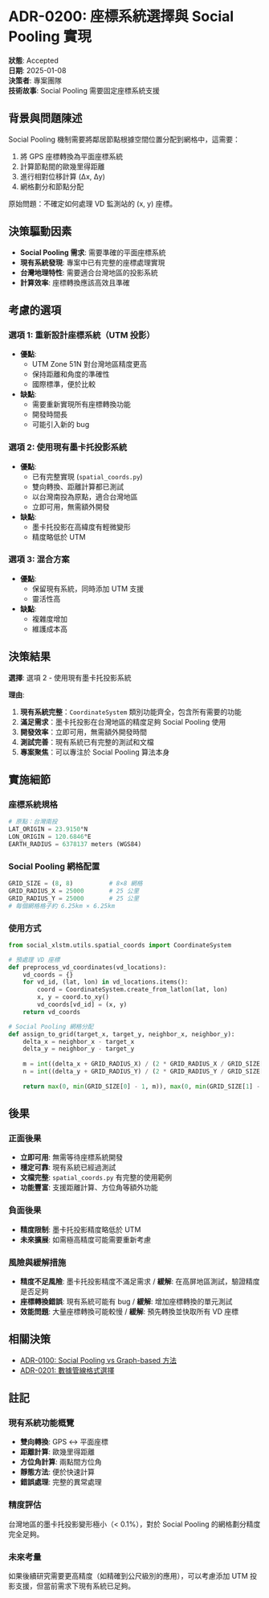 # ADR-0200: 座標系統選擇與 Social Pooling 實現

**狀態**: Accepted  
**日期**: 2025-01-08  
**決策者**: 專案團隊  
**技術故事**: Social Pooling 需要固定座標系統支援

## 背景與問題陳述

Social Pooling 機制需要將鄰居節點根據空間位置分配到網格中，這需要：
1. 將 GPS 座標轉換為平面座標系統
2. 計算節點間的歐幾里得距離
3. 進行相對位移計算 (Δx, Δy)
4. 網格劃分和節點分配

原始問題：不確定如何處理 VD 監測站的 (x, y) 座標。

## 決策驅動因素

- **Social Pooling 需求**: 需要準確的平面座標系統
- **現有系統發現**: 專案中已有完整的座標處理實現
- **台灣地理特性**: 需要適合台灣地區的投影系統
- **計算效率**: 座標轉換應該高效且準確

## 考慮的選項

### 選項 1: 重新設計座標系統（UTM 投影）

- **優點**:
  - UTM Zone 51N 對台灣地區精度更高
  - 保持距離和角度的準確性
  - 國際標準，便於比較
- **缺點**:
  - 需要重新實現所有座標轉換功能
  - 開發時間長
  - 可能引入新的 bug

### 選項 2: 使用現有墨卡托投影系統

- **優點**:
  - 已有完整實現 (`spatial_coords.py`)
  - 雙向轉換、距離計算都已測試
  - 以台灣南投為原點，適合台灣地區
  - 立即可用，無需額外開發
- **缺點**:
  - 墨卡托投影在高緯度有輕微變形
  - 精度略低於 UTM

### 選項 3: 混合方案

- **優點**:
  - 保留現有系統，同時添加 UTM 支援
  - 靈活性高
- **缺點**:
  - 複雜度增加
  - 維護成本高

## 決策結果

**選擇**: 選項 2 - 使用現有墨卡托投影系統

**理由**: 
1. **現有系統完整**：`CoordinateSystem` 類別功能齊全，包含所有需要的功能
2. **滿足需求**：墨卡托投影在台灣地區的精度足夠 Social Pooling 使用
3. **開發效率**：立即可用，無需額外開發時間
4. **測試完善**：現有系統已有完整的測試和文檔
5. **專案聚焦**：可以專注於 Social Pooling 算法本身

## 實施細節

### 座標系統規格
```python
# 原點：台灣南投
LAT_ORIGIN = 23.9150°N
LON_ORIGIN = 120.6846°E
EARTH_RADIUS = 6378137 meters (WGS84)
```

### Social Pooling 網格配置
```python
GRID_SIZE = (8, 8)          # 8×8 網格
GRID_RADIUS_X = 25000       # 25 公里
GRID_RADIUS_Y = 25000       # 25 公里
# 每個網格格子約 6.25km × 6.25km
```

### 使用方式
```python
from social_xlstm.utils.spatial_coords import CoordinateSystem

# 預處理 VD 座標
def preprocess_vd_coordinates(vd_locations):
    vd_coords = {}
    for vd_id, (lat, lon) in vd_locations.items():
        coord = CoordinateSystem.create_from_latlon(lat, lon)
        x, y = coord.to_xy()
        vd_coords[vd_id] = (x, y)
    return vd_coords

# Social Pooling 網格分配
def assign_to_grid(target_x, target_y, neighbor_x, neighbor_y):
    delta_x = neighbor_x - target_x
    delta_y = neighbor_y - target_y
    
    m = int((delta_x + GRID_RADIUS_X) / (2 * GRID_RADIUS_X / GRID_SIZE[0]))
    n = int((delta_y + GRID_RADIUS_Y) / (2 * GRID_RADIUS_Y / GRID_SIZE[1]))
    
    return max(0, min(GRID_SIZE[0] - 1, m)), max(0, min(GRID_SIZE[1] - 1, n))
```

## 後果

### 正面後果

- **立即可用**: 無需等待座標系統開發
- **穩定可靠**: 現有系統已經過測試
- **文檔完整**: `spatial_coords.py` 有完整的使用範例
- **功能豐富**: 支援距離計算、方位角等額外功能

### 負面後果

- **精度限制**: 墨卡托投影精度略低於 UTM
- **未來擴展**: 如需極高精度可能需要重新考慮

### 風險與緩解措施

- **精度不足風險**: 墨卡托投影精度不滿足需求 / **緩解**: 在高屏地區測試，驗證精度是否足夠
- **座標轉換錯誤**: 現有系統可能有 bug / **緩解**: 增加座標轉換的單元測試
- **效能問題**: 大量座標轉換可能較慢 / **緩解**: 預先轉換並快取所有 VD 座標

## 相關決策

- [ADR-0100: Social Pooling vs Graph-based 方法](0100-social-pooling-vs-graph-networks.md)
- [ADR-0201: 數據管線格式選擇](0201-data-pipeline-xml-json-hdf5.md)

## 註記

### 現有系統功能概覽
- **雙向轉換**: GPS ↔ 平面座標
- **距離計算**: 歐幾里得距離
- **方位角計算**: 兩點間方位角
- **靜態方法**: 便於快速計算
- **錯誤處理**: 完整的異常處理

### 精度評估
台灣地區的墨卡托投影變形極小（< 0.1%），對於 Social Pooling 的網格劃分精度完全足夠。

### 未來考量
如果後續研究需要更高精度（如精確到公尺級別的應用），可以考慮添加 UTM 投影支援，但當前需求下現有系統已足夠。